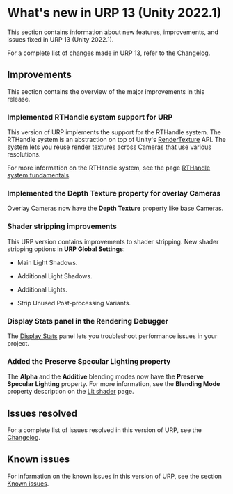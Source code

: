 # What's new in URP 13 (Unity 2022.1)

This section contains information about new features, improvements, and issues fixed in URP 13 (Unity 2022.1).

For a complete list of changes made in URP 13, refer to the [Changelog](../../changelog/CHANGELOG.html).

## Improvements

This section contains the overview of the major improvements in this release.

### Implemented RTHandle system support for URP

This version of URP implements the support for the RTHandle system. The RTHandle system is an abstraction on top of Unity's [RenderTexture](https://docs.unity3d.com/ScriptReference/RenderTexture.html) API. The system lets you reuse render textures across Cameras that use various resolutions.

For more information on the RTHandle system, see the page [RTHandle system fundamentals](https://docs.unity3d.com/Packages/com.unity.render-pipelines.core@/index.html?subfolder=/manual/rthandle-system-fundamentals.html).

### Implemented the Depth Texture property for overlay Cameras

Overlay Cameras now have the **Depth Texture** property like base Cameras.

### Shader stripping improvements

This URP version contains improvements to shader stripping. New shader stripping options in **URP Global Settings**:

* Main Light Shadows.

* Additional Light Shadows.

* Additional Lights.

* Strip Unused Post-processing Variants.

### Display Stats panel in the Rendering Debugger

The [Display Stats](../features/rendering-debugger.md#display-stats) panel lets you troubleshoot performance issues in your project.

### Added the Preserve Specular Lighting property

The **Alpha** and the **Additive** blending modes now have the **Preserve Specular Lighting** property. For more information, see the **Blending Mode** property description on the [Lit shader](../lit-shader.md#surface-options) page.

## Issues resolved

For a complete list of issues resolved in this version of URP, see the [Changelog](../../changelog/CHANGELOG.html).

## Known issues

For information on the known issues in this version of URP, see the section [Known issues](../known-issues.md).
